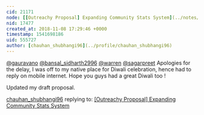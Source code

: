 ```yaml
---
cid: 21171
node: [[Outreachy Proposal] Expanding Community Stats System](../notes/chauhan_shubhangi96/11-06-2018/outreachy-proposal-expanded-community-stats-system)
nid: 17477
created_at: 2018-11-08 17:29:46 +0000
timestamp: 1541698186
uid: 555727
author: [chauhan_shubhangi96](../profile/chauhan_shubhangi96)
---
```


[@gauravano](/profile/gauravano) [@bansal_sidharth2996](/profile/bansal_sidharth2996) [@warren](/profile/warren) [@sagarpreet](/profile/sagarpreet)
Apologies for the delay, I was off to my native place for Diwali celebration, hence had to reply on mobile internet. Hope you guys had a great Diwali too !

Updated my draft proposal.

[chauhan_shubhangi96](../profile/chauhan_shubhangi96) replying to: [[Outreachy Proposal] Expanding Community Stats System](../notes/chauhan_shubhangi96/11-06-2018/outreachy-proposal-expanded-community-stats-system)

